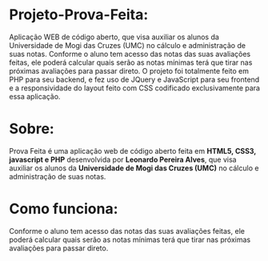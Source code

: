 # Projeto-Prova-Feita:
Aplicação WEB de código aberto, que visa auxiliar os alunos da Universidade de Mogi das Cruzes (UMC) no cálculo e administração de suas notas. 
Conforme o aluno tem acesso das notas das suas avaliações feitas, ele poderá calcular quais serão as notas mínimas terá que tirar nas próximas avaliações para passar direto.
O projeto foi totalmente feito em PHP para seu backend, e fez uso de JQuery e JavaScript para seu frontend e a responsividade do layout feito com CSS codificado exclusivamente para essa aplicação.



# Sobre:
<p>Prova Feita é uma aplicação web  de código aberto feita em <strong>HTML5, CSS3, javascript e PHP</strong> desenvolvida por <strong>Leonardo Pereira Alves</strong>, que visa auxiliar os alunos da <strong>Universidade de Mogi das Cruzes (UMC)</strong> no cálculo e administração de suas notas.</p>


# Como funciona: 
<p>Conforme o aluno tem acesso das notas das suas avaliações feitas, ele poderá calcular quais serão as notas mínimas terá que tirar nas próximas avaliações para passar direto.</p>

